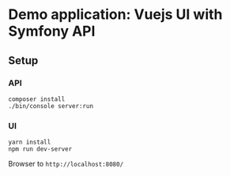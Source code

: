 # Demo application: Vuejs UI with Symfony API

## Setup

### API

```
composer install
./bin/console server:run
```

### UI

```
yarn install
npm run dev-server
```

Browser to `http://localhost:8080/`
